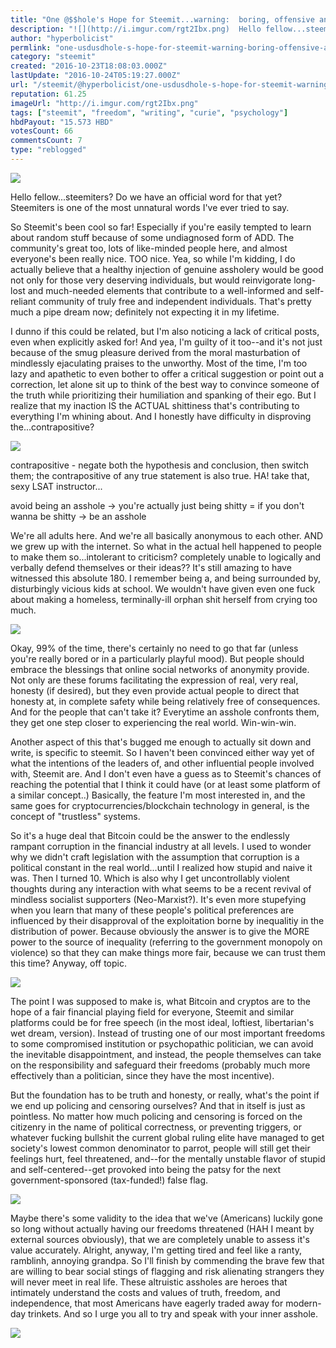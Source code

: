```yaml
---
title: "One @$$hole's Hope for Steemit...warning:  boring, offensive and possibly incoherent post"
description: "![](http://i.imgur.com/rgt2Ibx.png)  Hello fellow...steemiters?  Do we have an official word for that yet?  Steemiters is one of the most unnatural wo..."
author: "hyperbolicist"
permlink: "one-usdusdhole-s-hope-for-steemit-warning-boring-offensive-and-possibly-incoherent-post"
category: "steemit"
created: "2016-10-23T18:08:03.000Z"
lastUpdate: "2016-10-24T05:19:27.000Z"
url: "/steemit/@hyperbolicist/one-usdusdhole-s-hope-for-steemit-warning-boring-offensive-and-possibly-incoherent-post"
reputation: 61.25
imageUrl: "http://i.imgur.com/rgt2Ibx.png"
tags: ["steemit", "freedom", "writing", "curie", "psychology"]
hbdPayout: "15.573 HBD"
votesCount: 66
commentsCount: 7
type: "reblogged"
---
```

![](http://i.imgur.com/rgt2Ibx.png)

Hello fellow...steemiters?  Do we have an official word for that yet?  Steemiters is one of the most unnatural words I've ever tried to say.

So Steemit's been cool so far!  Especially if you're easily tempted to learn about random stuff because of some undiagnosed form of ADD.  The community's great too, lots of like-minded people here, and almost everyone's been really nice.  TOO nice.  Yea, so while I'm kidding, I do actually believe that a healthy injection of genuine assholery would be good not only for those very deserving individuals, but would reinvigorate long-lost and much-needed elements that contribute to a well-informed and self-reliant community of truly free and independent individuals.  That's pretty much a pipe dream now; definitely not expecting it in my lifetime.

I dunno if this could be related, but I'm also noticing a lack of critical posts, even when explicitly asked for!  And yea, I'm guilty of it too--and it's not just because of the smug pleasure derived from the moral masturbation of mindlessly ejaculating praises to the unworthy.  Most of the time, I'm too lazy and apathetic to even bother to offer a critical suggestion or point out a correction, let alone sit up to think of the best way to convince someone of the truth while prioritizing their humiliation and spanking of their ego.  But I realize that my inaction IS the ACTUAL shittiness that's contributing to everything I'm whining about.  And I honestly have difficulty in disproving the...contrapositive?  

![](http://s.quickmeme.com/img/21/21ea8e4473fc679ff153660bcb25da215dfbb795c261ef361f6b9784c7817c63.jpg)

contrapositive - negate both the hypothesis and conclusion, then switch them; the contrapositive of any true statement is also true.  HA!  take that, sexy LSAT instructor...

avoid being an asshole -> you're actually just being shitty 
                                  =
if you don't wanna be shitty -> be an asshole

We're all adults here.  And we're all basically anonymous to each other.  AND we grew up with the internet.  So what in the actual hell happened to people to make them so...intolerant to criticism?  completely unable to logically and verbally defend themselves or their ideas??  It's  still amazing to have witnessed this absolute 180.  I remember being a, and being surrounded by, disturbingly vicious kids at school.  We wouldn't have given even one fuck about making a homeless, terminally-ill orphan shit herself from crying too much.

![](https://cdn.meme.am/instances/400x/60604438.jpg)

Okay, 99% of the time, there's certainly no need to go that far (unless you're really bored or in a particularly playful mood).  But people should embrace the blessings that online social networks of anonymity provide.  Not only are these forums facilitating the expression of real, very real, honesty (if desired), but they even provide actual people to direct that honesty at, in complete safety while being relatively free of consequences.  And for the people that can't take it?  Everytime an asshole confronts them, they get one step closer to experiencing the real world. Win-win-win.  

Another aspect of this that's bugged me enough to actually sit down and write, is specific to steemit.  So I haven't been convinced either way yet of what the intentions of the leaders of, and other influential people involved with, Steemit are.  And I don't even have a guess as to Steemit's chances of reaching the potential that I think it could have (or at least some platform of a similar concept..)  Basically, the feature I'm most interested in, and the same goes for cryptocurrencies/blockchain technology in general, is the concept of "trustless" systems.  

So it's a huge deal that Bitcoin could be the answer to the endlessly rampant corruption in the financial industry at all levels.  I used to wonder why we didn't craft legislation with the assumption that corruption is a political constant in the real world...until I realized how stupid and naive it was.  Then I turned 10.  Which is also why I get uncontrollably violent thoughts during any interaction with what seems to be a recent revival of mindless socialist supporters (Neo-Marxist?).  It's even more stupefying when you learn that many of these people's political preferences are influenced by their disapproval of the exploitation borne by inequalitiy in the distribution of  power.  Because obviously the answer is to give the MORE power to the source of inequality (referring to the government monopoly on violence) so that they can make things more fair, because we can trust them this time?  Anyway, off topic.

![](http://www.memecreator.org/static/images/memes/4104532.jpg)

The point I was supposed to make is, what Bitcoin and cryptos are to the hope of  a fair financial playing field for everyone, Steemit and similar platforms could be for free speech (in the most ideal, loftiest, libertarian's wet dream, version).  Instead of trusting one of our most important freedoms to some compromised institution or psychopathic politician, we can avoid the inevitable disappointment, and instead, the people themselves can take on the responsibility and safeguard their freedoms (probably much more effectively than a politician, since they have the most incentive).  

But the foundation has to be truth and honesty, or really, what's the point if we end up policing and censoring ourselves?  And that in itself is just as pointless.  No matter how much policing and censoring is forced on the citizenry in the name of political correctness, or preventing triggers, or whatever fucking bullshit the current global ruling elite have managed to get society's lowest common denominator to parrot, people will still get their feelings hurt, feel threatened, and--for the mentally unstable flavor of stupid and self-centered--get provoked into being the patsy for the next government-sponsored (tax-funded!) false flag.  

![](http://i.imgur.com/zkBm8g3.png)

Maybe there's some validity to the idea that we've (Americans) luckily gone so long without actually having our freedoms threatened (HAH I meant by external sources obviously), that we are completely unable to assess it's value accurately.  Alright, anyway, I'm getting tired and feel like a ranty, ramblinh, annoying grandpa.  So I'll finish by commending the  brave few that are willing to bear social stings of flagging and risk alienating strangers they will never meet in real life.  These altruistic assholes are heroes that intimately understand the costs and values of truth, freedom, and independence, that most Americans have eagerly traded away for modern-day trinkets.   And so I  urge you all to try and speak with your inner asshole.

![](http://www.humoar.com/wp-content/uploads/2014/07/girls-be-like-i-dont-fart.jpg)
